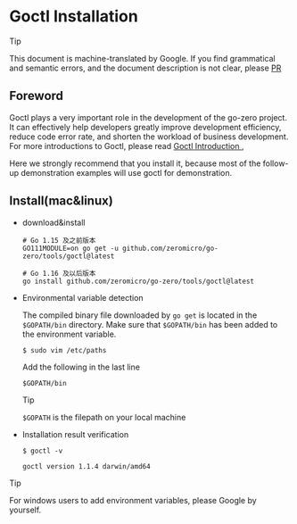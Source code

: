 # Goctl Installation
> [!TIP]
> This document is machine-translated by Google. If you find grammatical and semantic errors, and the document description is not clear, please [PR](doc-contibute.md)

## Foreword
Goctl plays a very important role in the development of the go-zero project. It can effectively help developers greatly improve development efficiency, reduce code error rate, and shorten the workload of business development. For more introductions to Goctl, please read [Goctl Introduction ](goctl.md),

Here we strongly recommend that you install it, because most of the follow-up demonstration examples will use goctl for demonstration.

## Install(mac&linux)
* download&install
    ```shell
    # Go 1.15 及之前版本
    GO111MODULE=on go get -u github.com/zeromicro/go-zero/tools/goctl@latest

    # Go 1.16 及以后版本
    go install github.com/zeromicro/go-zero/tools/goctl@latest
    ```
* Environmental variable detection

  The compiled binary file downloaded by `go get` is located in the `$GOPATH/bin` directory. Make sure that `$GOPATH/bin` has been added to the environment variable.
    ```shell
    $ sudo vim /etc/paths
    ```
  Add the following in the last line
    ```text
    $GOPATH/bin
    ```
    > [!TIP]
    > `$GOPATH` is the filepath on your local machine

* Installation result verification
    ```shell
    $ goctl -v
    ```
    ```text
    goctl version 1.1.4 darwin/amd64
    ```
  
> [!TIP]
> For windows users to add environment variables, please Google by yourself.
